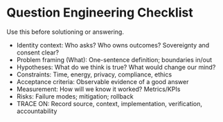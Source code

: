 # Question Engineering Checklist
Use this before solutioning or answering.

- Identity context: Who asks? Who owns outcomes? Sovereignty and consent clear?
- Problem framing (What): One-sentence definition; boundaries in/out
- Hypotheses: What do we think is true? What would change our mind?
- Constraints: Time, energy, privacy, compliance, ethics
- Acceptance criteria: Observable evidence of a good answer
- Measurement: How will we know it worked? Metrics/KPIs
- Risks: Failure modes; mitigation; rollback
- TRACE ON: Record source, context, implementation, verification, accountability